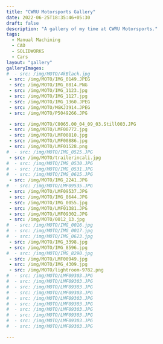 ```yaml
---
title: "CWRU Motorsports Gallery"
date: 2022-06-25T18:35:46+05:30
draft: false
description: "A gallery of my time at CWRU Motorsports."
tags:
  - Manual Machining
  - CAD
  - SOLIDWORKS
  - Cars
layout: "gallery"
galleryImages:
#  - src: /img/MOTO/4kBlack.jpg
 - src: /img/MOTO/IMG_0149.JPEG
 - src: /img/MOTO/IMG_0814.PNG
 - src: /img/MOTO/IMG_1123.jpg
 - src: /img/MOTO/IMG_1127.jpg
 - src: /img/MOTO/IMG_1360.JPEG
 - src: /img/MOTO/MGKJ3914.JPEG
 - src: /img/MOTO/P5049266.JPG

 - src: /img/MOTO/C0065.00_04_09_03.Still003.JPG
 - src: /img/MOTO/LMF00772.jpg
 - src: /img/MOTO/LMF00810.jpg
 - src: /img/MOTO/LMF00886.jpg
 - src: /img/MOTO/LMF01528.png
#  - src: /img/MOTO/IMG_0525.JPG
 - src: /img/MOTO/trailerincali.jpg
#  - src: /img/MOTO/IMG_0530.JPG
#  - src: /img/MOTO/IMG_0531.JPG
#  - src: /img/MOTO/IMG_0615.JPG
 - src: /img/MOTO/IMG_2241.JPG
#  - src: /img/MOTO/LMF09535.JPG
 - src: /img/MOTO/LMF09537.JPG
 - src: /img/MOTO/IMG_8644.JPG
 - src: /img/MOTO/IMG_0055.jpg
 - src: /img/MOTO/LMF01381.JPG
 - src: /img/MOTO/LMF09302.JPG
 - src: /img/MOTO/0012_13.jpg
#  - src: /img/MOTO/IMG_0016.jpg
#  - src: /img/MOTO/IMG_0017.jpg
#  - src: /img/MOTO/IMG_0623.jpg
 - src: /img/MOTO/IMG_3398.jpg
 - src: /img/MOTO/IMG_8596.jpg
#  - src: /img/MOTO/IMG_8290.jpg
 - src: /img/MOTO/LMF00949.jpg
 - src: /img/MOTO/IMG_4309.jpg
 - src: /img/MOTO/lightroom-9782.png
#  - src: /img/MOTO/LMF09303.JPG
#  - src: /img/MOTO/LMF09303.JPG
#  - src: /img/MOTO/LMF09303.JPG
#  - src: /img/MOTO/LMF09303.JPG
#  - src: /img/MOTO/LMF09303.JPG
#  - src: /img/MOTO/LMF09303.JPG
#  - src: /img/MOTO/LMF09303.JPG
#  - src: /img/MOTO/LMF09303.JPG
#  - src: /img/MOTO/LMF09303.JPG
#  - src: /img/MOTO/LMF09303.JPG

---
```

